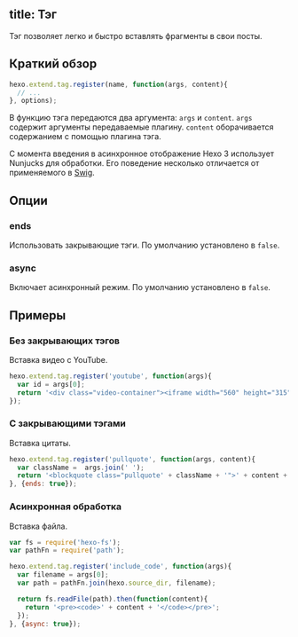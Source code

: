 title: Тэг
---
Тэг позволяет легко и быстро вставлять фрагменты в свои посты.

## Краткий обзор

``` js
hexo.extend.tag.register(name, function(args, content){
  // ...
}, options);
```

В функцию тэга передаются два аргумента: `args` и `content`. `args` содержит аргументы передаваемые плагину. `content` оборачивается содержанием с помощью плагина тэга.

С момента введения в асинхронное отображение Hexo 3 использует Nunjucks для обработки. Его поведение несколько отличается от применяемого в [Swig].

## Опции

### ends


Использовать закрывающие тэги. По умолчанию установлено в `false`.

### async

Включает асинхронный режим. По умолчанию установлено в `false`.

## Примеры

### Без закрывающих тэгов

Вставка видео с YouTube.

``` js
hexo.extend.tag.register('youtube', function(args){
  var id = args[0];
  return '<div class="video-container"><iframe width="560" height="315" src="http://www.youtube.com/embed/' + id + '" frameborder="0" allowfullscreen></iframe></div>';
});
```

### С закрывающими тэгами

Вставка цитаты.

``` js
hexo.extend.tag.register('pullquote', function(args, content){
  var className =  args.join(' ');
  return '<blockquote class="pullquote' + className + '">' + content + '</blockquote>';
}, {ends: true});
```

### Асинхронная обработка

Вставка файла.

``` js
var fs = require('hexo-fs');
var pathFn = require('path');

hexo.extend.tag.register('include_code', function(args){
  var filename = args[0];
  var path = pathFn.join(hexo.source_dir, filename);

  return fs.readFile(path).then(function(content){
    return '<pre><code>' + content + '</code></pre>';
  });
}, {async: true});
```

[Nunjucks]: http://mozilla.github.io/nunjucks/
[Swig]: http://paularmstrong.github.io/swig/
